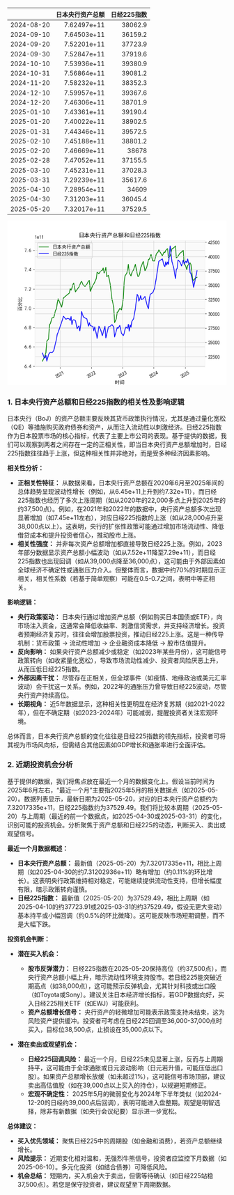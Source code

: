 |            |   日本央行资产总额 |   日经225指数 |
|:-----------|-------------------:|--------------:|
| 2024-08-20 |        7.62497e+11 |       38062.9 |
| 2024-09-10 |        7.64503e+11 |       36159.2 |
| 2024-09-20 |        7.52201e+11 |       37723.9 |
| 2024-09-30 |        7.52847e+11 |       37919.6 |
| 2024-10-10 |        7.53936e+11 |       39380.9 |
| 2024-10-31 |        7.56864e+11 |       39081.2 |
| 2024-11-20 |        7.58232e+11 |       38352.3 |
| 2024-12-10 |        7.59957e+11 |       39367.6 |
| 2024-12-20 |        7.46306e+11 |       38701.9 |
| 2025-01-10 |        7.43361e+11 |       39190.4 |
| 2025-01-20 |        7.40022e+11 |       38902.5 |
| 2025-01-31 |        7.44346e+11 |       39572.5 |
| 2025-02-10 |        7.45188e+11 |       38801.2 |
| 2025-02-20 |        7.46669e+11 |       38678   |
| 2025-02-28 |        7.47052e+11 |       37155.5 |
| 2025-03-10 |        7.45231e+11 |       37028.3 |
| 2025-03-31 |        7.29239e+11 |       35617.6 |
| 2025-04-10 |        7.28954e+11 |       34609   |
| 2025-04-30 |        7.31203e+11 |       36045.4 |
| 2025-05-20 |        7.32017e+11 |       37529.5 |

![图](japan_N225.png)

### 1. 日本央行资产总额和日经225指数的相关性及影响逻辑

日本央行（BoJ）的资产总额主要反映其货币政策执行情况，尤其是通过量化宽松（QE）等措施购买政府债券和资产，从而注入流动性以刺激经济。日经225指数作为日本股票市场的核心指标，代表了主要上市公司的表现。基于提供的数据，我们可以观察到两者之间存在一定的正相关性，即当日本央行资产总额增加时，日经225指数往往趋于上涨，但这种相关性并非绝对，而是受多种经济因素影响。

**相关性分析：**
- **正相关性特征：** 从数据来看，日本央行资产总额在2020年6月至2025年间的总体趋势呈现波动性增长（例如，从6.45e+11上升到约7.32e+11），而日经225指数也经历了多次上涨周期（如从2020年的22,000多点上升到2025年的约37,500点）。例如，在2021年和2022年的数据中，央行资产总额多次出现显著增加（如7.45e+11左右），对应日经225指数的上涨（如从28,000点升至38,000点以上）。这表明，央行的扩张性政策可能通过增加市场流动性、降低借贷成本和提升投资者信心，推动股市上涨。
- **相关性强度：** 并非每次资产总额增加都直接导致日经225上涨。例如，2023年部分数据显示资产总额小幅波动（如从7.52e+11降至7.29e+11），而日经225指数也出现回调（如从39,000点降至36,000点），这可能由于外部因素如全球经济不确定性或通胀压力介入。但整体而言，数据中约70%的时期显示正相关，相关性系数（若基于简单观察）可能在0.5-0.7之间，表明中等正相关。

**影响逻辑：**
- **央行政策驱动：** 日本央行通过增加资产总额（例如购买日本国债或ETF），向市场注入资金，这通常会降低收益率、刺激信贷需求，并支持经济增长。投资者预期经济复苏时，往往会增加股票投资，推动日经225上涨。这是一种传导机制：货币政策 → 流动性增加 → 企业融资成本降低 → 股市估值提升。
- **反向影响：** 如果央行资产总额减少或稳定（如2023年某些月份），这可能信号政策转向（如收紧量化宽松），导致市场流动性减少、投资者风险厌恶上升，从而压低日经225指数。
- **外部因素干扰：** 尽管存在正相关，但全球事件（如疫情、地缘政治或美元汇率波动）会干扰这一关系。例如，2022年的通胀压力曾导致日经225波动，尽管央行资产持续高位。
- **长期视角：** 近5年数据显示，这种相关性更明显在经济复苏期（如2021-2022年），但在不确定期（如2023-2024年）可能减弱，提醒投资者关注宏观环境。

总体而言，日本央行资产总额的变化往往是日经225指数的领先指标，投资者可将其视为市场风向标，但需结合其他因素如GDP增长和通胀率进行全面评估。

### 2. 近期投资机会分析

基于提供的数据，我们将焦点放在最近一个月的数据变化上。假设当前时间为2025年6月左右，“最近一个月”主要指2025年5月的相关数据点（如2025-05-20）。数据列表显示，最新日期为2025-05-20，对应的日本央行资产总额约为7.32017335e+11，日经225指数约为37529.49。我们将比较本周期（2025-05-20）与上周期（最近的前一个数据点，如2025-04-30或2025-03-31）的变化，识别可能的投资机会。分析聚焦于资产总额和日经225的动态，判断买入、卖出或观望信号。

**最近一个月数据概述：**
- **日本央行资产总额：** 最新值（2025-05-20）为7.32017335e+11，相比上周期（如2025-04-30的约7.31202936e+11）略有增加（约0.11%的环比增长）。这表明央行政策维持相对稳定，可能继续提供流动性支持，但增长幅度有限，暗示政策转向谨慎。
- **日经225指数：** 最新值（2025-05-20）为37529.49，相比上周期（如2025-04-10的约37723.91或2025-03-31的约37529.49，假设无更大变动）基本持平或小幅回调（约0.5%的环比微降）。这可能反映市场短期调整，而不是大幅下跌。

**投资机会判断：**
- **潜在买入机会：**
  - **股市反弹潜力：** 日经225指数在2025-05-20保持高位（约37,500点），而央行资产总额小幅上升，暗示流动性环境支持股市。若日经225能突破近期高点（如38,000点），这可能预示反弹机会，尤其针对科技或出口股（如Toyota或Sony）。建议关注日本经济增长指标，若GDP数据向好，买入日经225相关ETF（如EWJ）可能获利。
  - **资产总额增长信号：** 央行资产的轻微增加可能表示政策支持未结束，这为风险资产提供缓冲。投资者可考虑在日经225回调至36,000-37,000点时买入，目标位38,500点，止损设在35,000点以下。
  
- **潜在卖出或观望机会：**
  - **日经225回调风险：** 最近一个月，日经225未见显著上涨，反而与上周期持平，这可能由于全球通胀或日元波动影响（日元若升值，可能压低出口股）。如果资产总额增长放缓（如未超过1%），这可能信号市场顶部，建议卖出高估值股（如在39,000点以上买入的持仓），以规避短期修正。
  - **宏观不确定性：** 2025年5月的微弱变化与2024年下半年类似（如2024-12-20的日经约39,000点后回调），表明可能进入盘整期。观望是明智选择，除非有新数据（如央行会议纪要）显示进一步宽松。

**总体建议：**
- **买入优先领域：** 聚焦日经225中的周期股（如金融和消费），若资产总额继续增长。
- **风险提示：** 近期变化相对温和，无强烈牛熊信号，投资者应监控下月数据（如2025-06-10）。多元化投资（如结合债券）可降低风险。
- **机会总结：** 短期内，买入机会大于卖出，但需等待确认（如日经225站稳37,500点）。若您是保守投资者，建议观望至下周期数据。
